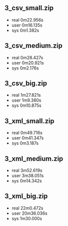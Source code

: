 ## 3_csv_small.zip

- real	0m22.956s
- user	0m16.135s
- sys	0m1.382s

## 3_csv_medium.zip

- real	0m28.427s
- user	0m20.921s
- sys	0m2.176s

## 3_csv_big.zip

- real	1m27.821s
- user	1m9.380s
- sys	0m10.875s


## 3_xml_small.zip

- real	0m49.716s
- user	0m41.347s
- sys	0m3.187s

## 3_xml_medium.zip

- real	3m52.619s
- user	3m38.051s
- sys	0m14.342s

## 3_xml_big.zip

- real	22m0.472s
- user	20m36.036s
- sys	1m30.000s
